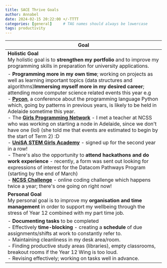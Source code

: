 ```yaml
---
title: SACE Thrive Goals
author: Annabel
date: 2024-02-15 20:22:00 +/-TTTT
categories: [general]     # TAG names should always be lowercase
tags: productivity
---
```

| Goal | 
| ---- | 
| **Holistic Goal** <br> My holistic goal is to **strengthen my portfolio** and to improve my programming skills in preparation for university applications.
- **Programming more in my own time**; working on projects as well as learning important topics (data structures and algorithms)**Immersing myself more in my desired career**; attending more computer science related events this year e.g<br>- **[Pycon](https://2024.pycon.org.au/)**, a conference about the programming language Python which, going by patterns in previous years, is likely to be held in Adelaide sometime this year.<br>- The **[Girls Programming Network](https://www.girlsprogramming.network/adelaide)** - I met a teacher at NCSS who was working on starting a node in Adelaide, since we don't have one (lol) (she told me that events are estimated to begin by the start of Term 2) :D<br>- **[UniSA STEM Girls Academy](https://study.unisa.edu.au/services-for-schools/experiences/curriculum-linked-education/gender-equity-in-stem/stem-girls-academy/)** - signed up for the second year in a row!  <br>- There's also the opportunity to **attend hackathons and do work experience** - recently, a form was sent out looking for expressions of interest for the Datacom Pathways Program (starting by the end of March)<br>- **[NCSS Challenge](https://groklearning.com/challenge/)** - online coding challenge which happens twice a year; there's one going on right now! | 
| **Personal Goal** <br> My personal goal is to improve my **organisation and time management** in order to support my wellbeing through the stress of Year 12 combined with my part time job.
- **Documenting tasks** to be completed <br>- Effectively **time-blocking** - creating a **schedule** of due assignments/shifts at work to constantly refer to.  <br>- Maintaining cleanliness in my desk area/room.<br>- Finding productive study areas (libraries), empty classrooms, breakout rooms if the Year 12 Wing is too loud.<br>- Revising effectively; working on tasks well in advance. | 
